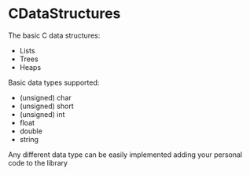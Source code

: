 # CDataStructures
The basic C data structures:
- Lists
- Trees
- Heaps

Basic data types supported:
- (unsigned) char
- (unsigned) short
- (unsigned) int
- float
- double
- string

Any different data type can be easily implemented adding your personal code to the library
